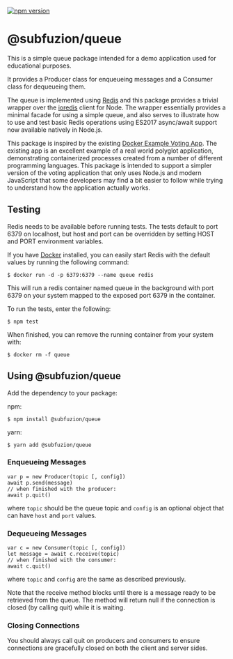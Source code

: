 [![npm version](https://badge.fury.io/js/%40subfuzion%2Fqueue.svg)](https://badge.fury.io/js/%40subfuzion%2Fqueue)

# @subfuzion/queue

This is a simple queue package intended for a demo application used for
educational purposes.

It provides a Producer class for enqueueing messages and a Consumer class
for dequeueing them. 

The queue is implemented using [Redis](https://redis.io/) and this package
provides a trivial wrapper over the [ioredis](https://github.com/luin/ioredis)
client for Node. The wrapper essentially provides a minimal facade for using
a simple queue, and also serves to illustrate how to use and test basic
Redis operations using ES2017 async/await support now available natively
in Node.js.

This package is inspired by the existing [Docker Example Voting App](https://github.com/dockersamples/example-voting-app).
The existing app is an excellent example of a real world polyglot application, demonstrating
containerized processes created from a number of different programming languages. This
package is intended to support a simpler version of the voting application that only
uses Node.js and modern JavaScript that some developers may find a bit easier to follow while
trying to understand how the application actually works.

## Testing

Redis needs to be available before running tests. The tests default to
port 6379 on localhost, but host and port can be overridden by setting
HOST and PORT environment variables.

If you have [Docker](https://www.docker.com/) installed, you can easily
start Redis with the default values by running the following command:

    $ docker run -d -p 6379:6379 --name queue redis

This will run a redis container named queue in the background with port 6379
on your system mapped to the exposed port 6379 in the container.

To run the tests, enter the following:

    $ npm test

When finished, you can remove the running container from your system with:

    $ docker rm -f queue

## Using @subfuzion/queue

Add the dependency to your package:

npm:

    $ npm install @subfuzion/queue

yarn:

    $ yarn add @subfuzion/queue

### Enqueueing Messages

    var p = new Producer(topic [, config])
    await p.send(message)
    // when finished with the producer:
    await p.quit()
 
where `topic` should be the queue topic and `config` is an optional
object that can have `host` and `port` values.
 
### Dequeueing Messages

    var c = new Consumer(topic [, config])
    let message = await c.receive(topic)
    // when finished with the consumer: 
    await c.quit()

where `topic` and `config` are the same as described previously.

Note that the receive method blocks until there is a message ready to
be retrieved from the queue. The method will return null if the connection
is closed (by calling quit) while it is waiting.

### Closing Connections

You should always call quit on producers and consumers to ensure
connections are gracefully closed on both the client and server sides.



